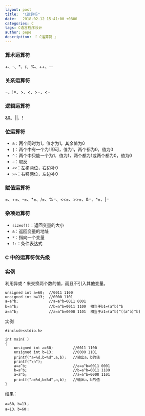 ```yaml
---
layout: post
title:  "C运算符"
date:   2018-02-12 15:41:00 +0800
categories: C
tags: C语言程序设计
author: pepe
description: 『 C运算符 』
---
```


### **算术运算符**

+、-、*、/、%、++、--

### **关系运算符**

=、!=、>、<、>=、<=

### **逻辑运算符**

&&、||、!

### **位运算符**

* `&`：两个同时为1，值才为1，其余值为0
* `|`：两个中有一个为1即可，值为1，两个都为0，值为0
* `^`：两个中只能一个为1，值为1，两个都为1或两个都为0，值为0
* `~`：取反
* `<<`：左移两位，右边补0
* `>>`：右移两位，左边补0

### **赋值运算符**

=、+=、-=、*=、/=、%=、<<=、>>=、&=、^=、|=

### **杂项运算符**

* `sizeof()`：返回变量的大小
* `&`：返回变量的地址
* `*`：指向一个变量
* `?:`：条件表达式

### **C 中的运算符优先级**


### 实例

利用异或 ^ 来交换两个数的值，而且不引入其他变量。
```
unsigned int a=60;  //0011 1100
unsigned int b=13;  //0000 1101
a=a^b;              //a=a^b=0011 0001
b=a^b;              //b=a^b=0011 1100  相当于b1=(a^b)^b
a=a^b;              //a=a^b=0000 1101  相当于a1=(a^b)^((a^b)^b)
```
实例
```
#include<stdio.h>

int main( )
{
    unsigned int a=60;         //0011 1100
    unsigned int b=13;         //0000 1101
    printf("a=%d,b=%d",a,b);   //输出a，b的值
    printf("\n");
    a=a^b;                     //a=a^b=0011 0001
    b=a^b;                     //b=a^b=0011 1100
    a=a^b;                     //a=a^b=0000 1101
    printf("a=%d,b=%d",a,b);   //输出a，b的值
}
```
结果：
```
a=60，b=13；
a=13，b=60；
```



